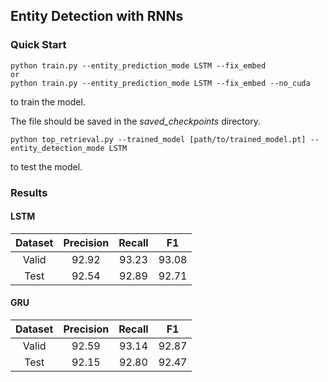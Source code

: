 ## Entity Detection with RNNs

### Quick Start

```
python train.py --entity_prediction_mode LSTM --fix_embed
or
python train.py --entity_prediction_mode LSTM --fix_embed --no_cuda
```

to train the model.

The file should be saved in the *saved_checkpoints* directory.

```
python top_retrieval.py --trained_model [path/to/trained_model.pt] --entity_detection_mode LSTM
```

to test the model.



### Results

#### LSTM

| Dataset | Precision | Recall | F1 | 
|:-------:|:---------:|:------:|:--:|
| Valid   | 92.92     | 93.23  | 93.08|
| Test    | 92.54     | 92.89  | 92.71|


#### GRU

| Dataset | Precision | Recall | F1 | 
|:-------:|:---------:|:------:|:--:|
| Valid   | 92.59     | 93.14  | 92.87|
| Test    | 92.15     | 92.80  | 92.47|



